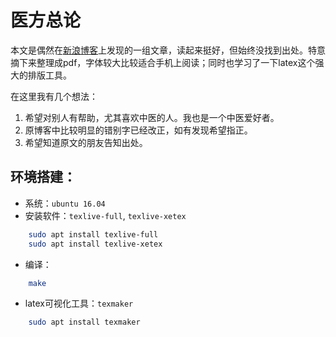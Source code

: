 # 医方总论

本文是偶然在[新浪博客](http://blog.sina.com.cn/s/blog_1033afd60100qfmb.html)上发现的一组文章，读起来挺好，但始终没找到出处。特意摘下来整理成pdf，字体较大比较适合手机上阅读；同时也学习了一下latex这个强大的排版工具。

在这里我有几个想法：

1. 希望对别人有帮助，尤其喜欢中医的人。我也是一个中医爱好者。
2. 原博客中比较明显的错别字已经改正，如有发现希望指正。
3. 希望知道原文的朋友告知出处。

## 环境搭建：

+ 系统：``ubuntu 16.04``
+ 安装软件：``texlive-full``, ``texlive-xetex``

```bash
    sudo apt install texlive-full
    sudo apt install texlive-xetex
```
+ 编译：
```bash
    make
```

+ latex可视化工具：``texmaker``
```bash
    sudo apt install texmaker
```


